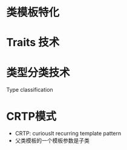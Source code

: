 # 类模板特化

# Traits 技术

# 类型分类技术

Type classification

# CRTP模式

- CRTP: curiouslt recurring template pattern
- 父类模板的一个模板参数是子类
